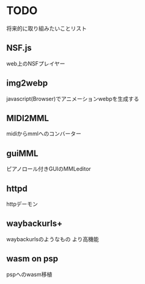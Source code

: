 # TODO
将来的に取り組みたいことリスト

## NSF.js
web上のNSFプレイヤー

## img2webp
javascript(Browser)でアニメーションwebpを生成する

## MIDI2MML
midiからmmlへのコンバーター

## guiMML
ピアノロール付きGUIのMMLeditor

## httpd
httpデーモン

## waybackurls+
waybackurlsのようなもの より高機能

## wasm on psp
pspへのwasm移植

